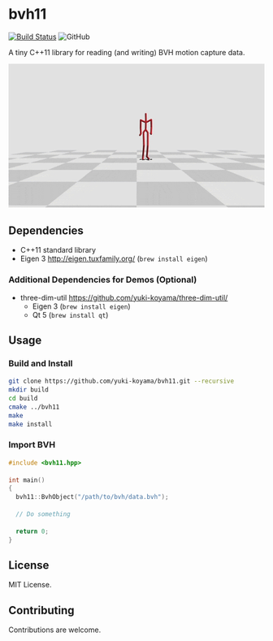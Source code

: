 # bvh11

[![Build Status](https://travis-ci.com/yuki-koyama/bvh11.svg?branch=master)](https://travis-ci.com/yuki-koyama/bvh11)
![GitHub](https://img.shields.io/github/license/yuki-koyama/bvh11)

A tiny C++11 library for reading (and writing) BVH motion capture data.

![](./docs/sample.gif)

## Dependencies

- C++11 standard library
- Eigen 3 <http://eigen.tuxfamily.org/> (`brew install eigen`)

### Additional Dependencies for Demos (Optional)

- three-dim-util <https://github.com/yuki-koyama/three-dim-util/>
  - Eigen 3 (`brew install eigen`)
  - Qt 5 (`brew install qt`)

## Usage

### Build and Install

```bash
git clone https://github.com/yuki-koyama/bvh11.git --recursive
mkdir build
cd build
cmake ../bvh11
make
make install
```

### Import BVH

```cpp
#include <bvh11.hpp>

int main()
{
  bvh11::BvhObject("/path/to/bvh/data.bvh");

  // Do something

  return 0;
}
```

## License

MIT License.

## Contributing

Contributions are welcome.
